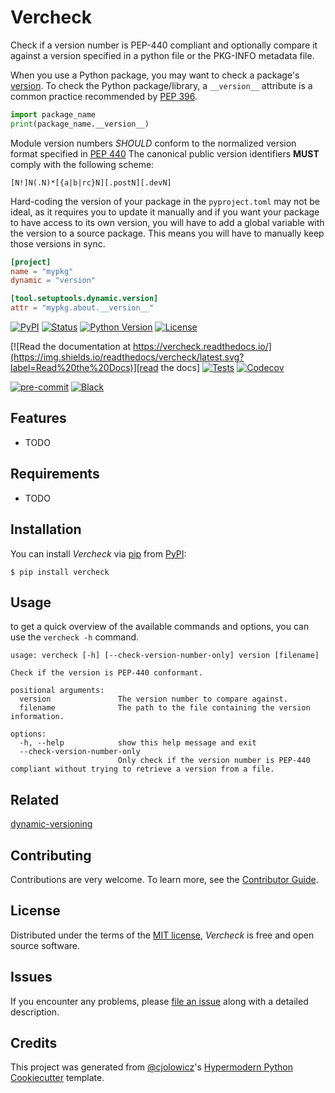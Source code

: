 # Vercheck

Check if a version number is PEP-440 compliant and optionally compare it against a version specified in a python file or the PKG-INFO metadata file.

When you use a Python package, you may want to check a package's [version](https://packaging.python.org/en/latest/guides/writing-pyproject-toml/#version).
To check the Python package/library, a `__version__` attribute is a common practice recommended by [PEP 396](https://peps.python.org/pep-0396/).

```python
import package_name
print(package_name.__version__)
```

Module version numbers _SHOULD_ conform to the normalized version format specified in
[PEP 440](https://peps.python.org/pep-0440/)
The canonical public version identifiers __MUST__ comply with the following scheme:

```
[N!]N(.N)*[{a|b|rc}N][.postN][.devN]
```

Hard-coding the version of your package in the `pyproject.toml` may not be ideal, as it requires you to update it manually and if you want your package to have access to its own version, you will have to add a global variable with the version to a source package. This means you will have to manually keep those versions in sync.

```toml
[project]
name = "mypkg"
dynamic = "version"

[tool.setuptools.dynamic.version]
attr = "mypkg.about.__version__"
```


[![PyPI](https://img.shields.io/pypi/v/vercheck.svg)][pypi status]
[![Status](https://img.shields.io/pypi/status/vercheck.svg)][pypi status]
[![Python Version](https://img.shields.io/pypi/pyversions/vercheck)][pypi status]
[![License](https://img.shields.io/pypi/l/vercheck)][license]

[![Read the documentation at https://vercheck.readthedocs.io/](https://img.shields.io/readthedocs/vercheck/latest.svg?label=Read%20the%20Docs)][read the docs]
[![Tests](https://github.com/cleder/vercheck/workflows/Tests/badge.svg)][tests]
[![Codecov](https://codecov.io/gh/cleder/vercheck/branch/main/graph/badge.svg)][codecov]

[![pre-commit](https://img.shields.io/badge/pre--commit-enabled-brightgreen?logo=pre-commit&logoColor=white)][pre-commit]
[![Black](https://img.shields.io/badge/code%20style-black-000000.svg)][black]

[pypi status]: https://pypi.org/project/vercheck/
[read the docs]: https://vercheck.readthedocs.io/
[tests]: https://github.com/cleder/vercheck/actions?workflow=Tests
[codecov]: https://app.codecov.io/gh/cleder/vercheck
[pre-commit]: https://github.com/pre-commit/pre-commit
[black]: https://github.com/psf/black

## Features

- TODO

## Requirements

- TODO

## Installation

You can install _Vercheck_ via [pip] from [PyPI]:

```console
$ pip install vercheck
```

## Usage

to get a quick overview of the available commands and options, you can use the `vercheck -h` command.

```console
usage: vercheck [-h] [--check-version-number-only] version [filename]

Check if the version is PEP-440 conformant.

positional arguments:
  version               The version number to compare against.
  filename              The path to the file containing the version information.

options:
  -h, --help            show this help message and exit
  --check-version-number-only
                        Only check if the version number is PEP-440 compliant without trying to retrieve a version from a file.
```

## Related

[dynamic-versioning](https://pypi.org/project/dynamic-versioning/)

## Contributing

Contributions are very welcome.
To learn more, see the [Contributor Guide].

## License

Distributed under the terms of the [MIT license][license],
_Vercheck_ is free and open source software.

## Issues

If you encounter any problems,
please [file an issue] along with a detailed description.

## Credits

This project was generated from [@cjolowicz]'s [Hypermodern Python Cookiecutter] template.

[@cjolowicz]: https://github.com/cjolowicz
[pypi]: https://pypi.org/
[hypermodern python cookiecutter]: https://github.com/cjolowicz/cookiecutter-hypermodern-python
[file an issue]: https://github.com/cleder/vercheck/issues
[pip]: https://pip.pypa.io/

<!-- github-only -->

[license]: https://github.com/cleder/vercheck/blob/main/LICENSE
[contributor guide]: https://github.com/cleder/vercheck/blob/main/CONTRIBUTING.md
